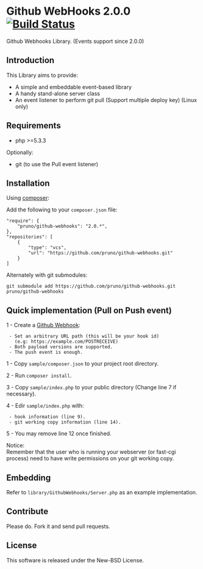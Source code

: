 Github WebHooks 2.0.0 [![Build Status](https://travis-ci.org/pruno/github-webhooks.png?branch=master)](https://travis-ci.org/pruno/mongo-vc)
===

Github Webhooks Library. (Events support since 2.0.0)

Introduction
---

This Library aims to provide:

 - A simple and embeddable event-based library
 - A handy stand-alone server class
 - An event listener to perform git pull (Support multiple deploy key) (Linux only)

Requirements
---

 - php >=5.3.3

Optionally:

 - git (to use the Pull event listener)


Installation
---

Using [composer](http://getcomposer.org/):

Add the following to your `composer.json` file:

    "require": {
        "pruno/github-webhooks": "2.0.*",
    },
    "repositories": [
        {
            "type": "vcs",
            "url": "https://github.com/pruno/github-webhooks.git"
        }
    ]

Alternately with git submodules:

    git submodule add https://github.com/pruno/github-webhooks.git pruno/github-webhooks

 
Quick implementation (Pull on Push event)
---

 1 - Create a [Github Webhook](https://developer.github.com/webhooks/):
     
     - Set an arbitrary URL path (this will be your hook id) 
       (e.g: https://example.com/POSTRECEIVE)
     - Both payload versions are supported.
     - The push event is enough.

 1 - Copy `sample/composer.json` to your project root directory.
 
 2 - Run `composer install`.
 
 3 - Copy `sample/index.php` to your public directory (Change line 7 if necessary).
 
 4 - Edir `sample/index.php` with:  
 
     - hook information (line 9).
     - git working copy information (line 14).
     
 5 - You may remove line 12 once finished.


Notice:  
Remember that the user who is running your webserver (or fast-cgi process) need to have write permissions on your git working copy.

Embedding
---

Refer to `library/GithubWebhooks/Server.php` as an example implementation.


Contribute
---

Please do. Fork it and send pull requests.


License
---

This software is released under the New-BSD License.